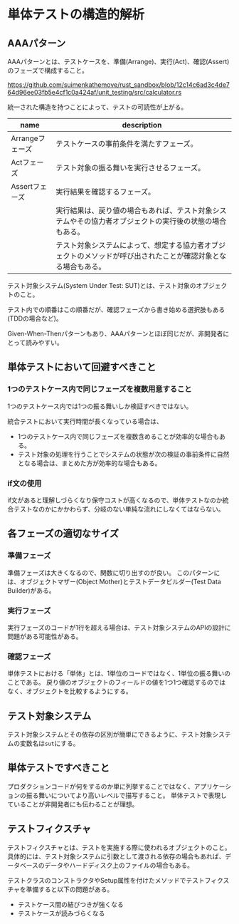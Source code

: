# 単体テストの構造的解析

## AAAパターン

AAAパターンとは、テストケースを、準備(Arrange)、実行(Act)、確認(Assert)のフェーズで構成すること。

<https://github.com/suimenkathemove/rust_sandbox/blob/12c14c6ad3c4de764d96ee03fb5e4cf1c0a424af/unit_testing/src/calculator.rs>

統一された構造を持つことによって、テストの可読性が上がる。

| name            | description                                                                                                    |
| --------------- | -------------------------------------------------------------------------------------------------------------- |
| Arrangeフェーズ | テストケースの事前条件を満たすフェーズ。                                                                       |
| Actフェーズ     | テスト対象の振る舞いを実行させるフェーズ。                                                                     |
| Assertフェーズ  | 実行結果を確認するフェーズ。                                                                                   |
|                 | 実行結果は、戻り値の場合もあれば、テスト対象システムやその協力者オブジェクトの実行後の状態の場合もある。       |
|                 | テスト対象システムによって、想定する協力者オブジェクトのメソッドが呼び出されたことが確認対象となる場合もある。 |

テスト対象システム(System Under Test: SUT)とは、テスト対象のオブジェクトのこと。

テスト内での順番はこの順番だが、確認フェーズから書き始める選択肢もある(TDDの場合など)。

Given-When-Thenパターンもあり、AAAパターンとほぼ同じだが、非開発者にとって読みやすい。

## 単体テストにおいて回避すべきこと

### 1つのテストケース内で同じフェーズを複数用意すること

1つのテストケース内では1つの振る舞いしか検証すべきではない。

統合テストにおいて実行時間が長くなっている場合は、

- 1つのテストケース内で同じフェーズを複数含めることが効率的な場合もある。
- テスト対象の処理を行うことでシステムの状態が次の検証の事前条件に自然となる場合は、まとめた方が効率的な場合もある。

### if文の使用

if文があると理解しづらくなり保守コストが高くなるので、単体テストなのか統合テストなのかにかかわらず、分岐のない単純な流れにしなくてはならない。

## 各フェーズの適切なサイズ

### 準備フェーズ

準備フェーズは大きくなるので、関数に切り出すのが良い。
このパターンには、オブジェクトマザー(Object Mother)とテストデータビルダー(Test Data Builder)がある。

### 実行フェーズ

実行フェーズのコードが1行を超える場合は、テスト対象システムのAPIの設計に問題がある可能性がある。

### 確認フェーズ

単体テストにおける「単体」とは、1単位のコードではなく、1単位の振る舞いのことである。
戻り値のオブジェクトのフィールドの値を1つ1つ確認するのではなく、オブジェクトを比較するようにする。

## テスト対象システム

テスト対象システムとその依存の区別が簡単にできるように、テスト対象システムの変数名は`sut`にする。

## 単体テストですべきこと

プロダクションコードが何をするのか単に列挙することではなく、アプリケーションの振る舞いについてより高いレベルで描写すること。
単体テストで表現していることが非開発者にも伝わることが理想。

## テストフィクスチャ

テストフィクスチャとは、テストを実施する際に使われるオブジェクトのこと。
具体的には、テスト対象システムに引数として渡される依存の場合もあれば、データベースのデータやハードディスク上のファイルの場合もある。

テストクラスのコンストラクタやSetup属性を付けたメソッドでテストフィクスチャを準備すると以下の問題がある。

- テストケース間の結びつきが強くなる
- テストケースが読みづらくなる
